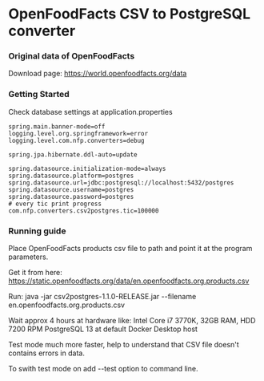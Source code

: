 # OpenFoodFacts CSV to PostgreSQL converter

### Original data of OpenFoodFacts
Download page: https://world.openfoodfacts.org/data

### Getting Started
Check database settings at application.properties

    spring.main.banner-mode=off
    logging.level.org.springframework=error
    logging.level.com.nfp.converters=debug

    spring.jpa.hibernate.ddl-auto=update

    spring.datasource.initialization-mode=always
    spring.datasource.platform=postgres
    spring.datasource.url=jdbc:postgresql://localhost:5432/postgres
    spring.datasource.username=postgres
    spring.datasource.password=postgres
    # every tic print progress
    com.nfp.converters.csv2postgres.tic=100000

### Running guide
Place OpenFoodFacts products csv file to path and point it at the program parameters.

Get it from here: https://static.openfoodfacts.org/data/en.openfoodfacts.org.products.csv

Run: java -jar csv2postgres-1.1.0-RELEASE.jar --filename en.openfoodfacts.org.products.csv

Wait approx 4 hours at hardware like:
    Intel Core i7 3770K, 32GB RAM, HDD 7200 RPM
    PostgreSQL 13 at default Docker Desktop host

Test mode much more faster, help to understand that CSV file doesn't contains errors in data.

To swith test mode on add --test option to command line.

